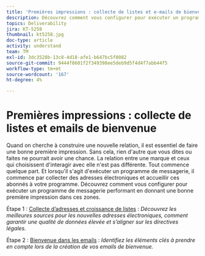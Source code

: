 ```yaml
---
title: 'Premières impressions : collecte de listes et e-mails de bienvenue'
description: Découvrez comment vous configurer pour exécuter un programme de messagerie performant en donnant une bonne première impression.
topics: Deliverability
jira: KT-5258
thumbnail: kt5258.jpg
doc-type: article
activity: understand
team: TM
exl-id: 3dc3528b-13c8-4d18-afe1-b647bc5f8082
source-git-commit: 9444f8601f2f349398ee5deb9d5f4d4f7abb44f5
workflow-type: tm+mt
source-wordcount: '167'
ht-degree: 4%

---
```


# Premières impressions : collecte de listes et emails de bienvenue

Quand on cherche à construire une nouvelle relation, il est essentiel de faire une bonne première impression. Sans cela, rien d&#39;autre que vous dites ou faites ne pourrait avoir une chance. La relation entre une marque et ceux qui choisissent d&#39;interagir avec elle n&#39;est pas différente. Tout commence quelque part. Et lorsqu&#39;il s&#39;agit d&#39;exécuter un programme de messagerie, il commence par collecter des adresses électroniques et accueillir ces abonnés à votre programme. Découvrez comment vous configurer pour exécuter un programme de messagerie performant en donnant une bonne première impression dans ces zones.

Étape 1 : [Collecte d’adresses et croissance de listes](/help/first-impressions/address-collection-and-list-growth.md) :
*Découvrez les meilleures sources pour les nouvelles adresses électroniques, comment garantir une qualité de données élevée et s’aligner sur les directives légales.*

Étape 2 : [Bienvenue dans les emails](/help/first-impressions/welcome-emails.md) :
*Identifiez les éléments clés à prendre en compte lors de la création de vos emails de bienvenue.*
